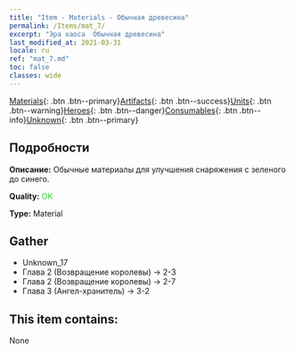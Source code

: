 ```yaml
---
title: "Item - Materials - Обычная древесина"
permalink: /Items/mat_7/
excerpt: "Эра хаоса  Обычная древесина"
last_modified_at: 2021-03-31
locale: ru
ref: "mat_7.md"
toc: false
classes: wide
---
```

 [Materials](/ru/Items/){: .btn .btn--primary}[Artifacts](/ru/Items/Artifacts/){: .btn .btn--success}[Units](/ru/Items/Units/){: .btn .btn--warning}[Heroes](/ru/Items/Heroes/){: .btn .btn--danger}[Consumables](/ru/Items/Consumables/){: .btn .btn--info}[Unknown](/ru/Items/Unknown/){: .btn .btn--primary}

## Подробности
 **Описание:** Обычные материалы для улучшения снаряжения c зеленого до синего.

 **Quality:** <span style="color: #32CD32">OK</span>

 **Type:** Material

## Gather

*    Unknown_17 
*    Глава 2 (Возвращение королевы) -> 2-3 
*    Глава 2 (Возвращение королевы) -> 2-7 
*    Глава 3 (Ангел-хранитель) -> 3-2 

## This item contains:

  None

